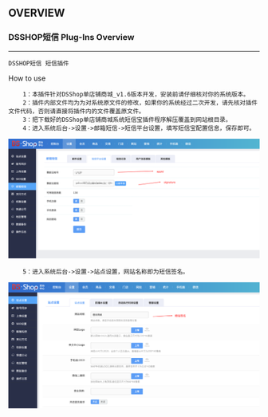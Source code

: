## OVERVIEW

### DSSHOP短信 Plug-Ins Overview

------
	DSSHOP短信 短信插件
How to use

        1：本插件针对DSShop单店铺商城_v1.6版本开发，安装前请仔细核对你的系统版本。
        2：插件内部文件均为为对系统原文件的修改，如果你的系统经过二次开发，请先核对插件文件代码，否则请直接将插件内的文件覆盖原文件。
        3：把下载好的DSShop单店铺商城系统短信宝插件程序解压覆盖到网站根目录。
        4：进入系统后台->设置->邮箱短信->短信平台设置，填写短信宝配置信息，保存即可。

![Submail](./markdown/1.png)

        5：进入系统后台->设置->站点设置，网站名称即为短信签名。

![Submail](./markdown/2.png)
